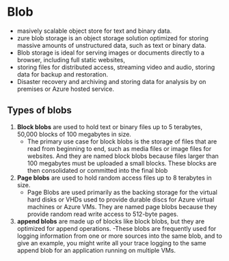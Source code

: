 # Blob
- masively scalable object store for text and binary data.
- zure blob storage is an object storage solution optimized for storing massive amounts of unstructured data, such as text or binary data.
- Blob storage is ideal for serving images or documents directly to a browser, including full static websites,
- storing files for distributed access, streaming video and audio, storing data for backup and restoration.
- Disaster recovery and archiving and storing data for analysis by on premises or Azure hosted service.

## Types of blobs
1. **Block blobs** are used to hold text or binary files up to 5 terabytes, 50,000 blocks of 100 megabytes in size. 
    - The primary use case for block blobs is the storage of files that are read from beginning to end, such as media files or image files for websites. And they are named block blobs because files larger than 100 megabytes must be uploaded a small blocks. These blocks are then consolidated or committed into the final blob
2. **Page blobs** are used to hold random access files up to 8 terabytes in size.
   - Page Blobs are used primarily as the backing storage for the virtual hard disks or VHDs used to provide durable discs for Azure virtual machines or Azure VMs. They are named page blobs because they provide random read write access to 512-byte pages. 
3. **append blobs** are made up of blocks like block blobs, but they are optimized for append operations.
   -These blobs are frequently used for logging information from one or more sources into the same blob, and to give an example, you might write all your trace logging to the same append blob for an application running on multiple VMs.
    
